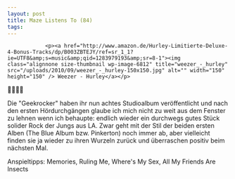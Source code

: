 ```yaml
---
layout: post
title: Maze Listens To (84)
tags:
---
```



                <p><a href="http://www.amazon.de/Hurley-Limitierte-Deluxe-4-Bonus-Tracks/dp/B003ZBTEJY/ref=sr_1_1?ie=UTF8&amp;s=music&amp;qid=1283979193&amp;sr=8-1"><img class="alignnone size-thumbnail wp-image-6812" title="weezer_-_hurley" src="/uploads/2010/09/weezer_-_hurley-150x150.jpg" alt="" width="150" height="150" /> Weezer - Hurley</a></p>
<p>🤘🤘🤘🤘</p>
<p>Die &quot;Geekrocker&quot; haben ihr nun achtes Studioalbum veröffentlicht und nach den ersten Hördurchgängen glaube ich mich nicht zu weit aus dem Fenster zu lehnen wenn ich behaupte: endlich wieder ein durchwegs gutes Stück solider Rock der Jungs aus LA. Zwar geht mit der Stil der beiden ersten Alben (The Blue Album bzw. Pinkerton) noch immer ab, aber vielleicht finden sie ja wieder zu ihren Wurzeln zurück und überraschen positiv beim nächsten Mal.</p>
<p>Anspieltipps: Memories, Ruling Me, Where's My Sex, All  My Friends Are Insects</p>
